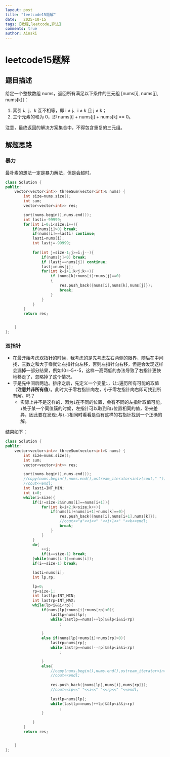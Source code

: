 ```yaml
---
layout: post
title: "leetcode15题解"
date:   2025-10-15
tags: [教程,leetcode,算法]
comments: true
author: Ainski
---
```


# leetcode15题解

## 题目描述

给定一个整数数组 nums，返回所有满足以下条件的三元组 [nums[i], nums[j], nums[k]]：
1. 索引 i、j、k 互不相等，即 i ≠ j、i ≠ k 且 j ≠ k；
2. 三个元素的和为 0，即 nums[i] + nums[j] + nums[k] == 0。

注意，最终返回的解决方案集合中，不得包含重复的三元组。

## 解题思路
### 暴力
最朴素的想法一定是暴力解法，但是会超时。
```c++
class Solution {
public:
    vector<vector<int>> threeSum(vector<int>& nums) {
        int size=nums.size();
        int sum;
        vector<vector<int>> res;

        sort(nums.begin(),nums.end());
        int lasti=-99999;
        for(int i=0;i<size;i++){
            if(nums[i]>0) break;
            if(nums[i]==lasti) continue;
            lasti=nums[i];
            int lastj=-99999;
            
            for(int j=size-1;j>=i;j--){
                if(nums[j]<0) break;
                if (lastj==nums[j]) continue;
                lastj=nums[j];
                for(int k=i+1;k<j;k++){
                    if (nums[k]+nums[i]+nums[j]==0) 
                    {
                        res.push_back({nums[i],nums[k],nums[j]});
                        break;
                    }
                }
            }
        }
        return res;


    }
};
```
### 双指针
- 在最开始考虑双指针的时候，我考虑的是先考虑左右两侧的限界，随后在中间找，三数之和大于零就让右指针向左移，否则左指针向右移，但是会发现这样会漏掉一部分结果，例如10=-5+-5，这样一高两低的办法导致了右指针更快地移走了，忽略掉了这个情况。
- 于是先中间后两边。排序之后，先定义一个变量`i`，让`i`遍历所有可能的取值（**注意并非所有值**）。此时大于零右指针向左，小于零左指针向右即可找到所有解。吗？
    - 实际上并不是这样的，因为`i`在不同的位置，会有不同的左指针取值可能。`i`处于某一个同值簇的时候，左指针可以取到和`i`位置相同的值，带来差异，因此要在发现`i`与`i-1`相同时看看是否有这样的右指针找到一个正确的解。

结果如下：
```c++
class Solution {
public:
    vector<vector<int>> threeSum(vector<int>& nums) {
        int size=nums.size();
        int sum;
        vector<vector<int>> res;

        sort(nums.begin(),nums.end());
        //copy(nums.begin(),nums.end(),ostream_iterator<int>(cout," "));
        //cout<<endl;
        int lasti=INT_MIN;
        int i=0;
        while(i<size){
            if(i!=size-2&&nums[i]==nums[i+1]){
                for(int k=i+2;k<size;k++){
                    if(nums[i]+nums[i+1]+nums[k]==0){
                        res.push_back({nums[i],nums[i+1],nums[k]});
                        //cout<<"a"<<i<<" "<<i+1<<" "<<k<<endl;
                        break;
                    }
                }
            }
            do{
                ++i;
                if(i==size-1) break;
            }while(nums[i-1]==nums[i]);
            if(i==size-1) break;

            lasti=nums[i];
            int lp,rp;

            lp=0;
            rp=size-1;
            int lastlp=INT_MIN;
            int lastrp=INT_MAX;
            while(lp<i&&i<rp){
                if(nums[lp]+nums[i]+nums[rp]<0){
                    lastlp=nums[lp];
                    while(lastlp==nums[++lp]&&lp<i&&i<rp)
                        ;
                    
                }
                else if(nums[lp]+nums[i]+nums[rp]>0){
                    lastrp=nums[rp];
                    while(lastrp==nums[--rp]&&lp<i&&i<rp)
                        ;

                }
                else{
                    //copy(nums.begin(),nums.end(),ostream_iterator<int>(cout," "));
                    //cout<<endl;
                   
                    res.push_back({nums[lp],nums[i],nums[rp]});
                    //cout<<lp<<" "<<i<<" "<<rp<<" "<<endl;
                    
                    lastlp=nums[lp];
                    while(lastlp==nums[++lp]&&lp<i&&i<rp)
                        ;
                }

            }
        }
        return res;


    }
};

```
